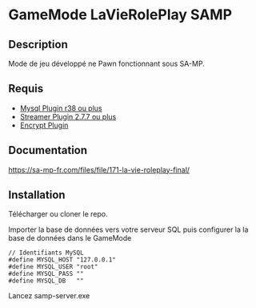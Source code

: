 # GameMode LaVieRolePlay SAMP #

## Description ##

Mode de jeu développé ne Pawn fonctionnant sous SA-MP.

## Requis ##
* [Mysql Plugin r38 ou plus](http://forum.sa-mp.com/showthread.php?t=56564)
* [Streamer Plugin 2.7.7 ou plus](http://forum.sa-mp.com/showthread.php?t=102865)
* [Encrypt Plugin](http://forum.sa-mp.com/showthread.php?t=152682)

## Documentation ##
https://sa-mp-fr.com/files/file/171-la-vie-roleplay-final/

## Installation ##
Télécharger ou cloner le repo.

Importer la base de données vers votre serveur SQL puis configurer la la base de données dans le GameMode 

```pawn
// Identifiants MySQL
#define MYSQL_HOST "127.0.0.1"                                  		
#define MYSQL_USER "root"                                                   
#define MYSQL_PASS ""                                  
#define MYSQL_DB   ""                                        
```
Lancez samp-server.exe
